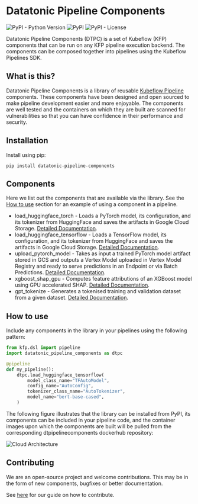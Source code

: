 # Datatonic Pipeline Components

![PyPI - Python Version](https://img.shields.io/pypi/pyversions/datatonic-pipeline-components)
![PyPI](https://img.shields.io/pypi/v/datatonic-pipeline-components)
![PyPI - License](https://img.shields.io/pypi/l/datatonic-pipeline-components)

Datatonic Pipeline Components (DTPC) is a set of Kubeflow (KFP) components that can be run on any KFP pipeline execution backend. The components can be composed together into pipelines using the Kubeflow Pipelines SDK.

## What is this?

Datatonic Pipeline Components is a library of reusable
[Kubeflow Pipeline](https://www.kubeflow.org/docs/components/pipelines/v2/introduction/)
components. These components have been designed and open sourced to make pipeline
development easier and more enjoyable. The components are well tested and the containers
on which they are built are scanned for vulnerabilities so that you can have confidence
in their performance and security.

## Installation

Install using pip:

```
pip install datatonic-pipeline-components
```

## Components

Here we list out the components that are available via the library. See the [How to use](#how-to-use) section
for an example of using a component in a pipeline.

- load_huggingface_torch - Loads a PyTorch model, its configuration, and its tokenizer from HuggingFace and saves the artifacts in Google Cloud Storage. [Detailed Documentation](datatonic_pipeline_components/load_huggingface_torch/README.md).
- load_huggingface_tensorflow - Loads a TensorFlow model, its configuration, and its tokenizer from HuggingFace and saves the artifacts in Google Cloud Storage. [Detailed Documentation](datatonic_pipeline_components/load_huggingface_tensorflow/README.md).
- upload_pytorch_model - Takes as input a trained PyTorch model artifact stored in GCS and
outputs a Vertex Model uploaded in Vertex Model Registry and ready to serve predictions
in an Endpoint or via Batch Predictions. [Detailed Documentation](datatonic_pipeline_components/upload_pytorch_model/README.md).
- xgboost_shap_gpu - Computes feature attributions of an XGBoost model using GPU accelerated SHAP. [Detailed Documentation](datatonic_pipeline_components/xgboost_shap_gpu/README.md).
- gpt_tokenize - Generates a tokenised training and validation dataset from a given dataset. [Detailed Documentation](datatonic_pipeline_components/gpt_tokenize/README.md).

## How to use

Include any components in the library in your pipelines using the following pattern:

```python
from kfp.dsl import pipeline
import datatonic_pipeline_components as dtpc

@pipeline
def my_pipeline():
    dtpc.load_huggingface_tensorflow(
        model_class_name="TFAutoModel",
        config_name="AutoConfig",
        tokenizer_class_name="AutoTokenizer",
        model_name="bert-base-cased",
    )
```

The following figure illustrates that the library can be installed from PyPI, its components
can be included in your pipeline code, and the container images upon which the components
are built will be pulled from the corresponding dtpipelinecomponents dockerhub repository:

![Cloud Architecture](https://github.com/teamdatatonic/datatonic-pipeline-components/raw/main/docs/images/usage_workflow.png)

## Contributing

We are an open-source project and welcome contributions. This may be in the form of new components, bugfixes or better documentation.

See [here](CONTRIBUTING.md) for our guide on how to contribute.
